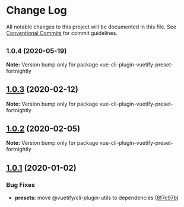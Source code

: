 # Change Log

All notable changes to this project will be documented in this file.
See [Conventional Commits](https://conventionalcommits.org) for commit guidelines.

## <small>1.0.4 (2020-05-19)</small>

**Note:** Version bump only for package vue-cli-plugin-vuetify-preset-fortnightly





## [1.0.3](https://github.com/vuetifyjs/vue-cli-plugin-vuetify/compare/vue-cli-plugin-vuetify-preset-fortnightly@1.0.2...vue-cli-plugin-vuetify-preset-fortnightly@1.0.3) (2020-02-12)

**Note:** Version bump only for package vue-cli-plugin-vuetify-preset-fortnightly





## [1.0.2](https://github.com/vuetifyjs/vue-cli-plugin-vuetify/compare/vue-cli-plugin-vuetify-preset-fortnightly@1.0.1...vue-cli-plugin-vuetify-preset-fortnightly@1.0.2) (2020-02-05)

**Note:** Version bump only for package vue-cli-plugin-vuetify-preset-fortnightly





## [1.0.1](https://github.com/vuetifyjs/vue-cli-plugin-vuetify/compare/vue-cli-plugin-vuetify-preset-fortnightly@1.0.0...vue-cli-plugin-vuetify-preset-fortnightly@1.0.1) (2020-01-02)


### Bug Fixes

* **presets:** move @vuetify/cli-plugin-utils to dependencies ([8f7c97b](https://github.com/vuetifyjs/vue-cli-plugin-vuetify/commit/8f7c97bb09bde0f166ff3300aec1c384a1fdbe3e))
